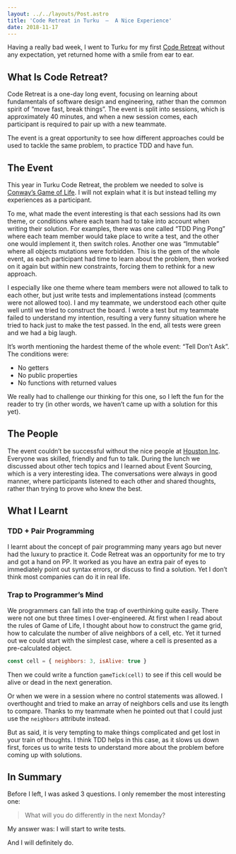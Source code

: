 ```yaml
---
layout: ../../layouts/Post.astro
title: 'Code Retreat in Turku  —  A Nice Experience'
date: 2018-11-17
---
```


Having a really bad week, I went to Turku for my first [Code Retreat](https://www.coderetreat.org/) without any expectation, yet returned home with a smile from ear to ear.

## What Is Code Retreat?

Code Retreat is a one-day long event, focusing on learning about fundamentals of software design and engineering, rather than the common spirit of “move fast, break things”. The event is split into sessions, which is approximately 40 minutes, and when a new session comes, each participant is required to pair up with a new teammate.

The event is a great opportunity to see how different approaches could be used to tackle the same problem, to practice TDD and have fun.

## The Event

This year in Turku Code Retreat, the problem we needed to solve is [Conway’s Game of Life](https://en.wikipedia.org/wiki/Conway%27s_Game_of_Life). I will not explain what it is but instead telling my experiences as a participant.

To me, what made the event interesting is that each sessions had its own theme, or conditions where each team had to take into account when writing their solution. For examples, there was one called “TDD Ping Pong” where each team member would take place to write a test, and the other one would implement it, then switch roles. Another one was “Immutable” where all objects mutations were forbidden. This is the gem of the whole event, as each participant had time to learn about the problem, then worked on it again but within new constraints, forcing them to rethink for a new approach.

I especially like one theme where team members were not allowed to talk to each other, but just write tests and implementations instead (comments were not allowed too). I and my teammate, we understood each other quite well until we tried to construct the board. I wrote a test but my teammate failed to understand my intention, resulting a very funny situation where he tried to hack just to make the test passed. In the end, all tests were green and we had a big laugh.

It’s worth mentioning the hardest theme of the whole event: “Tell Don’t Ask”. The conditions were:

- No getters
- No public properties
- No functions with returned values

We really had to challenge our thinking for this one, so I left the fun for the reader to try (in other words, we haven’t came up with a solution for this yet).

## The People

The event couldn’t be successful without the nice people at [Houston Inc](https://www.houston-inc.com/). Everyone was skilled, friendly and fun to talk. During the lunch we discussed about other tech topics and I learned about Event Sourcing, which is a very interesting idea. The conversations were always in good manner, where participants listened to each other and shared thoughts, rather than trying to prove who knew the best.

## What I Learnt

### TDD + Pair Programming

I learnt about the concept of pair programming many years ago but never had the luxury to practice it. Code Retreat was an opportunity for me to try and got a hand on PP. It worked as you have an extra pair of eyes to immediately point out syntax errors, or discuss to find a solution. Yet I don’t think most companies can do it in real life.

### Trap to Programmer’s Mind

We programmers can fall into the trap of overthinking quite easily. There were not one but three times I over-engineered. At first when I read about the rules of Game of Life, I thought about how to construct the game grid, how to calculate the number of alive neighbors of a cell, etc. Yet it turned out we could start with the simplest case, where a cell is presented as a pre-calculated object.

```js
const cell = { neighbors: 3, isAlive: true }
```

Then we could write a function `gameTick(cell)` to see if this cell would be alive or dead in the next generation.

Or when we were in a session where no control statements was allowed. I overthought and tried to make an array of neighbors cells and use its length to compare. Thanks to my teammate when he pointed out that I could just use the `neighbors` attribute instead.

But as said, it is very tempting to make things complicated and get lost in your train of thoughts. I think TDD helps in this case, as it slows us down first, forces us to write tests to understand more about the problem before coming up with solutions.

## In Summary

Before I left, I was asked 3 questions. I only remember the most interesting one:

> What will you do differently in the next Monday?

My answer was: I will start to write tests.

And I will definitely do.
